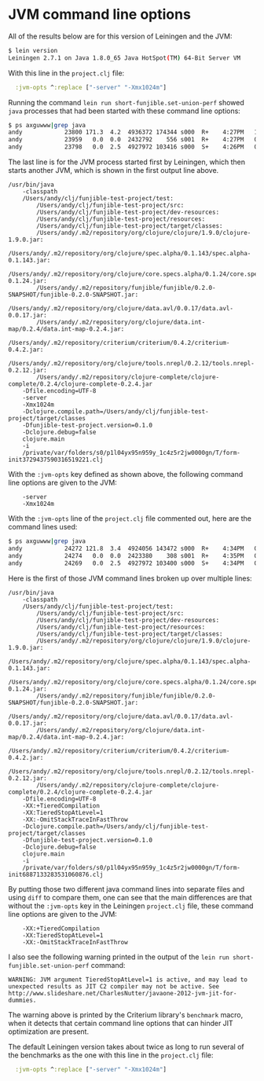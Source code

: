 # JVM command line options


All of the results below are for this version of Leiningen and the
JVM:

```bash
$ lein version
Leiningen 2.7.1 on Java 1.8.0_65 Java HotSpot(TM) 64-Bit Server VM
```

With this line in the `project.clj` file:

```clojure
  :jvm-opts ^:replace ["-server" "-Xmx1024m"]
```

Running the command `lein run short-funjible.set-union-perf` showed
`java` processes that had been started with these command line
options:

```bash
$ ps axguwww|grep java
andy            23800 171.3  4.2  4936372 174344 s000  R+    4:27PM   1:02.80 /usr/bin/java -classpath /Users/andy/clj/funjible-test-project/test:/Users/andy/clj/funjible-test-project/src:/Users/andy/clj/funjible-test-project/dev-resources:/Users/andy/clj/funjible-test-project/resources:/Users/andy/clj/funjible-test-project/target/classes:/Users/andy/.m2/repository/org/clojure/clojure/1.9.0/clojure-1.9.0.jar:/Users/andy/.m2/repository/org/clojure/spec.alpha/0.1.143/spec.alpha-0.1.143.jar:/Users/andy/.m2/repository/org/clojure/core.specs.alpha/0.1.24/core.specs.alpha-0.1.24.jar:/Users/andy/.m2/repository/funjible/funjible/0.2.0-SNAPSHOT/funjible-0.2.0-SNAPSHOT.jar:/Users/andy/.m2/repository/org/clojure/data.avl/0.0.17/data.avl-0.0.17.jar:/Users/andy/.m2/repository/org/clojure/data.int-map/0.2.4/data.int-map-0.2.4.jar:/Users/andy/.m2/repository/criterium/criterium/0.4.2/criterium-0.4.2.jar:/Users/andy/.m2/repository/org/clojure/tools.nrepl/0.2.12/tools.nrepl-0.2.12.jar:/Users/andy/.m2/repository/clojure-complete/clojure-complete/0.2.4/clojure-complete-0.2.4.jar -Dfile.encoding=UTF-8 -server -Xmx1024m -Dclojure.compile.path=/Users/andy/clj/funjible-test-project/target/classes -Dfunjible-test-project.version=0.1.0 -Dclojure.debug=false clojure.main -i /private/var/folders/s0/p1l04yx95n959y_1c4z5r2jw0000gn/T/form-init3729437590316519221.clj
andy            23959   0.0  0.0  2432792    556 s001  R+    4:27PM   0:00.00 grep --color=auto java
andy            23798   0.0  2.5  4927972 103416 s000  S+    4:26PM   0:03.50 /usr/bin/java -Xbootclasspath/a:/Users/andy/.lein/self-installs/leiningen-2.7.1-standalone.jar -Dfile.encoding=UTF-8 -Dmaven.wagon.http.ssl.easy=false -Dmaven.wagon.rto=10000 -XX:+TieredCompilation -XX:TieredStopAtLevel=1 -Dleiningen.original.pwd=/Users/andy/clj/funjible-test-project -Dleiningen.script=/Users/andy/.dotfiles/bin/lein-2.7.1 -classpath /Users/andy/.lein/self-installs/leiningen-2.7.1-standalone.jar clojure.main -m leiningen.core.main run short-funjible.set-union-perf
```

The last line is for the JVM process started first by Leiningen, which
then starts another JVM, which is shown in the first output line
above.

```
/usr/bin/java
    -classpath
    /Users/andy/clj/funjible-test-project/test:
        /Users/andy/clj/funjible-test-project/src:
        /Users/andy/clj/funjible-test-project/dev-resources:
        /Users/andy/clj/funjible-test-project/resources:
        /Users/andy/clj/funjible-test-project/target/classes:
        /Users/andy/.m2/repository/org/clojure/clojure/1.9.0/clojure-1.9.0.jar:
        /Users/andy/.m2/repository/org/clojure/spec.alpha/0.1.143/spec.alpha-0.1.143.jar:
        /Users/andy/.m2/repository/org/clojure/core.specs.alpha/0.1.24/core.specs.alpha-0.1.24.jar:
        /Users/andy/.m2/repository/funjible/funjible/0.2.0-SNAPSHOT/funjible-0.2.0-SNAPSHOT.jar:
        /Users/andy/.m2/repository/org/clojure/data.avl/0.0.17/data.avl-0.0.17.jar:
        /Users/andy/.m2/repository/org/clojure/data.int-map/0.2.4/data.int-map-0.2.4.jar:
        /Users/andy/.m2/repository/criterium/criterium/0.4.2/criterium-0.4.2.jar:
        /Users/andy/.m2/repository/org/clojure/tools.nrepl/0.2.12/tools.nrepl-0.2.12.jar:
        /Users/andy/.m2/repository/clojure-complete/clojure-complete/0.2.4/clojure-complete-0.2.4.jar
    -Dfile.encoding=UTF-8
    -server
    -Xmx1024m
    -Dclojure.compile.path=/Users/andy/clj/funjible-test-project/target/classes
    -Dfunjible-test-project.version=0.1.0
    -Dclojure.debug=false
    clojure.main
    -i
    /private/var/folders/s0/p1l04yx95n959y_1c4z5r2jw0000gn/T/form-init3729437590316519221.clj
```

With the `:jvm-opts` key defined as shown above, the following command
line options are given to the JVM:

```
    -server
    -Xmx1024m
```

With the `:jvm-opts` line of the `project.clj` file commented out,
here are the command lines used:

```bash
$ ps axguwww|grep java
andy            24272 121.8  3.4  4924056 143472 s000  R+    4:34PM   0:38.57 /usr/bin/java -classpath /Users/andy/clj/funjible-test-project/test:/Users/andy/clj/funjible-test-project/src:/Users/andy/clj/funjible-test-project/dev-resources:/Users/andy/clj/funjible-test-project/resources:/Users/andy/clj/funjible-test-project/target/classes:/Users/andy/.m2/repository/org/clojure/clojure/1.9.0/clojure-1.9.0.jar:/Users/andy/.m2/repository/org/clojure/spec.alpha/0.1.143/spec.alpha-0.1.143.jar:/Users/andy/.m2/repository/org/clojure/core.specs.alpha/0.1.24/core.specs.alpha-0.1.24.jar:/Users/andy/.m2/repository/funjible/funjible/0.2.0-SNAPSHOT/funjible-0.2.0-SNAPSHOT.jar:/Users/andy/.m2/repository/org/clojure/data.avl/0.0.17/data.avl-0.0.17.jar:/Users/andy/.m2/repository/org/clojure/data.int-map/0.2.4/data.int-map-0.2.4.jar:/Users/andy/.m2/repository/criterium/criterium/0.4.2/criterium-0.4.2.jar:/Users/andy/.m2/repository/org/clojure/tools.nrepl/0.2.12/tools.nrepl-0.2.12.jar:/Users/andy/.m2/repository/clojure-complete/clojure-complete/0.2.4/clojure-complete-0.2.4.jar -Dfile.encoding=UTF-8 -XX:+TieredCompilation -XX:TieredStopAtLevel=1 -XX:-OmitStackTraceInFastThrow -Dclojure.compile.path=/Users/andy/clj/funjible-test-project/target/classes -Dfunjible-test-project.version=0.1.0 -Dclojure.debug=false clojure.main -i /private/var/folders/s0/p1l04yx95n959y_1c4z5r2jw0000gn/T/form-init6887133283531060876.clj
andy            24274   0.0  0.0  2423380    308 s001  R+    4:35PM   0:00.00 grep --color=auto java
andy            24269   0.0  2.5  4927972 103400 s000  S+    4:34PM   0:03.46 /usr/bin/java -Xbootclasspath/a:/Users/andy/.lein/self-installs/leiningen-2.7.1-standalone.jar -Dfile.encoding=UTF-8 -Dmaven.wagon.http.ssl.easy=false -Dmaven.wagon.rto=10000 -XX:+TieredCompilation -XX:TieredStopAtLevel=1 -Dleiningen.original.pwd=/Users/andy/clj/funjible-test-project -Dleiningen.script=/Users/andy/.dotfiles/bin/lein-2.7.1 -classpath /Users/andy/.lein/self-installs/leiningen-2.7.1-standalone.jar clojure.main -m leiningen.core.main run short-funjible.set-union-perf
```

Here is the first of those JVM command lines broken up over multiple
lines:

```
/usr/bin/java
    -classpath
    /Users/andy/clj/funjible-test-project/test:
        /Users/andy/clj/funjible-test-project/src:
        /Users/andy/clj/funjible-test-project/dev-resources:
        /Users/andy/clj/funjible-test-project/resources:
        /Users/andy/clj/funjible-test-project/target/classes:
        /Users/andy/.m2/repository/org/clojure/clojure/1.9.0/clojure-1.9.0.jar:
        /Users/andy/.m2/repository/org/clojure/spec.alpha/0.1.143/spec.alpha-0.1.143.jar:
        /Users/andy/.m2/repository/org/clojure/core.specs.alpha/0.1.24/core.specs.alpha-0.1.24.jar:
        /Users/andy/.m2/repository/funjible/funjible/0.2.0-SNAPSHOT/funjible-0.2.0-SNAPSHOT.jar:
        /Users/andy/.m2/repository/org/clojure/data.avl/0.0.17/data.avl-0.0.17.jar:
        /Users/andy/.m2/repository/org/clojure/data.int-map/0.2.4/data.int-map-0.2.4.jar:
        /Users/andy/.m2/repository/criterium/criterium/0.4.2/criterium-0.4.2.jar:
        /Users/andy/.m2/repository/org/clojure/tools.nrepl/0.2.12/tools.nrepl-0.2.12.jar:
        /Users/andy/.m2/repository/clojure-complete/clojure-complete/0.2.4/clojure-complete-0.2.4.jar
    -Dfile.encoding=UTF-8
    -XX:+TieredCompilation
    -XX:TieredStopAtLevel=1
    -XX:-OmitStackTraceInFastThrow
    -Dclojure.compile.path=/Users/andy/clj/funjible-test-project/target/classes
    -Dfunjible-test-project.version=0.1.0
    -Dclojure.debug=false
    clojure.main
    -i
    /private/var/folders/s0/p1l04yx95n959y_1c4z5r2jw0000gn/T/form-init6887133283531060876.clj
```

By putting those two different java command lines into separate files
and using `diff` to compare them, one can see that the main
differences are that without the `:jvm-opts` key in the Leiningen
`project.clj` file, these command line options are given to the JVM:

```
    -XX:+TieredCompilation
    -XX:TieredStopAtLevel=1
    -XX:-OmitStackTraceInFastThrow
```

I also see the following warning printed in the output of the `lein
run short-funjible.set-union-perf` command:

```
WARNING: JVM argument TieredStopAtLevel=1 is active, and may lead to unexpected results as JIT C2 compiler may not be active. See http://www.slideshare.net/CharlesNutter/javaone-2012-jvm-jit-for-dummies.
```

The warning above is printed by the Criterium library's `benchmark`
macro, when it detects that certain command line options that can
hinder JIT optimization are present.

The default Leiningen version takes about twice as long to run several
of the benchmarks as the one with this line in the `project.clj` file:

```clojure
  :jvm-opts ^:replace ["-server" "-Xmx1024m"]
```
